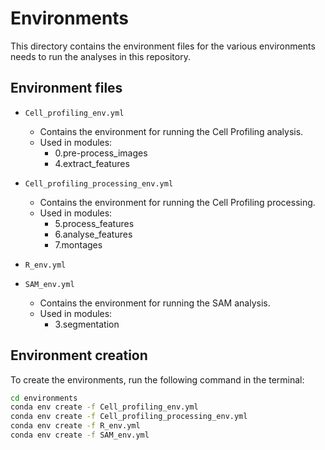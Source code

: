 # Environments

This directory contains the environment files for the various environments needs to run the analyses in this repository.


## Environment files
- `Cell_profiling_env.yml`
    - Contains the environment for running the Cell Profiling analysis.
    - Used in modules:
        - 0.pre-process_images
        - 4.extract_features

- `Cell_profiling_processing_env.yml`
    - Contains the environment for running the Cell Profiling processing.
    - Used in modules:
        - 5.process_features
        - 6.analyse_features
        - 7.montages
- `R_env.yml`
- `SAM_env.yml`
    - Contains the environment for running the SAM analysis.
    - Used in modules:
        - 3.segmentation

## Environment creation
To create the environments, run the following command in the terminal:

```bash
cd environments
conda env create -f Cell_profiling_env.yml
conda env create -f Cell_profiling_processing_env.yml
conda env create -f R_env.yml
conda env create -f SAM_env.yml
```

